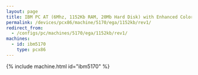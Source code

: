 ```yaml
---
layout: page
title: IBM PC AT (6Mhz, 1152Kb RAM, 20Mb Hard Disk) with Enhanced Color Display
permalink: /devices/pcx86/machine/5170/ega/1152kb/rev1/
redirect_from:
  - /configs/pc/machines/5170/ega/1152kb/rev1/
machines:
  - id: ibm5170
    type: pcx86
---
```


{% include machine.html id="ibm5170" %}
